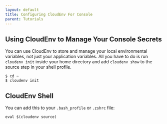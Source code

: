 ```yaml
---
layout: default
title: Configuring CloudEnv For Console
parent: Tutorials
---
```


## Using CloudEnv to Manage Your Console Secrets

You can use CloudEnv to store and manage your local environmental variables, not just your application variables. All you have to do is run `cloudenv init` inside your home directory and add `cloudenv show` to the source step in your shell profile.

```console
$ cd ~
$ cloudenv init
```

## CloudEnv Shell

You can add this to your `.bash_profile` or `.zshrc` file:

```console
eval $(cloudenv source)
```

